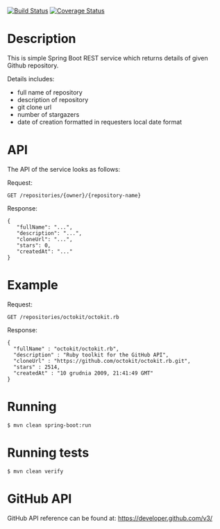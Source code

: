 [![Build Status](https://travis-ci.org/kaminski-tomasz/repo-details.svg?branch=master)](https://github.com/kaminski-tomasz/repo-details)
[![Coverage Status](https://coveralls.io/repos/github/kaminski-tomasz/repo-details/badge.svg?branch=master)](https://coveralls.io/github/kaminski-tomasz/repo-details?branch=master)

# Description #

This is simple Spring Boot REST service which returns details of given Github repository. 

Details includes:

* full name of repository
* description of repository
* git clone url
* number of stargazers
* date of creation formatted in requesters local date format

# API #

The API of the service looks as follows:

Request:
```
GET /repositories/{owner}/{repository-name}
```

Response:
```
{
   "fullName": "...", 
   "description": "...", 
   "cloneUrl": "...", 
   "stars": 0, 
   "createdAt": "..."
}
```

# Example #

Request:
```
GET /repositories/octokit/octokit.rb
```

Response:
```
{
  "fullName" : "octokit/octokit.rb",
  "description" : "Ruby toolkit for the GitHub API",
  "cloneUrl" : "https://github.com/octokit/octokit.rb.git",
  "stars" : 2514,
  "createdAt" : "10 grudnia 2009, 21:41:49 GMT"
}
```

# Running #

```
$ mvn clean spring-boot:run
```

# Running tests #

```
$ mvn clean verify
```

# GitHub API #

GitHub API reference can be found at: https://developer.github.com/v3/